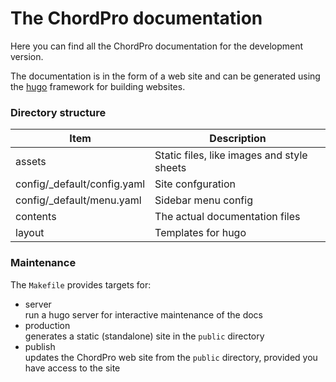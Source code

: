 # The ChordPro documentation

Here you can find all the ChordPro documentation for the development
version.

The documentation is in the form of a web site and can be generated
using the [hugo](https://www.gohugo.io) framework for building
websites.

### Directory structure

| Item | Description |
| ---- | ----------- |
| assets | Static files, like images and style sheets |
| config/\_default/config.yaml | Site confguration |
| config/\_default/menu.yaml | Sidebar menu config |
| contents | The actual documentation files |
| layout | Templates for hugo |

### Maintenance

The `Makefile` provides targets for:

* server  
  run a hugo server for interactive maintenance of the docs
* production  
  generates a static (standalone) site in the `public` directory
* publish  
  updates the ChordPro web site from the `public` directory, provided
  you have access to the site

